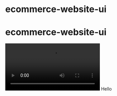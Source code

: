 # ecommerce-website-ui
# ecommerce-website-ui
<video controls src="videos/2024-06-26 01-27-34.mp4" title="Title"></video>
Hello